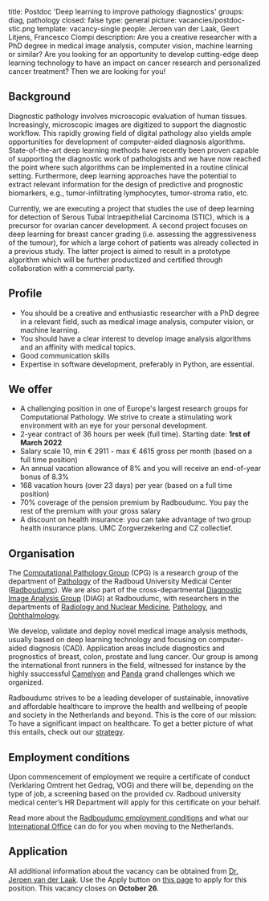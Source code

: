 title: Postdoc 'Deep learning to improve pathology diagnostics'
groups: diag, pathology
closed: false
type: general
picture: vacancies/postdoc-stic.png
template: vacancy-single
people: Jeroen van der Laak, Geert Litjens, Francesco Ciompi
description: Are you a creative researcher with a PhD degree in medical image analysis, computer vision, machine learning or similar? Are you looking for an opportunity to develop cutting-edge deep learning technology to have an impact on cancer research and personalized cancer treatment? Then we are looking for you!

## Background

Diagnostic pathology involves microscopic evaluation of human tissues. Increasingly, microscopic images are digitized to support the diagnostic workflow. This rapidly growing field of digital pathology also yields ample opportunities for development of computer-aided diagnosis algorithms. State-of-the-art deep learning methods have recently been proven capable of supporting the diagnostic work of pathologists and we have now reached the point where such algorithms can be implemented in a routine clinical setting. Furthermore, deep learning approaches have the potential to extract relevant information for the design of predictive and prognostic biomarkers, e.g., tumor-infiltrating lymphocytes, tumor-stroma ratio, etc.

Currently, we are executing a project that studies the use of deep learning for detection of Serous Tubal Intraepithelial Carcinoma (STIC), which is a precursor for ovarian cancer development. A second project focuses on deep learning for breast cancer grading (i.e. assessing the aggressiveness of the tumour), for which a large cohort of patients was already collected in a previous study. The latter project is aimed to result in a prototype algorithm which will be further productized and certified through collaboration with a commercial party.

## Profile

* You should be a creative and enthusiastic researcher with a PhD degree in a relevant field, such as medical image analysis, computer vision, or machine learning.
* You should have a clear interest to develop image analysis algorithms and an affinity with medical topics.
* Good communication skills
* Expertise in software development, preferably in Python, are essential.

## We offer

* A challenging position in one of Europe's largest research groups for Computational Pathology. We strive to create a stimulating work environment with an eye for your personal development.
* 2-year contract of 36 hours per week (full time). Starting date: **1rst of March 2022**
* Salary scale 10, min € 2911 - max € 4615 gross per month (based on a full time position)
* An annual vacation allowance of 8% and you will receive an end-of-year bonus of 8.3%
* 168 vacation hours (over 23 days) per year (based on a full time position)
* 70% coverage of the pension premium by Radboudumc. You pay the rest of the premium with your gross salary
* A discount on health insurance: you can take advantage of two group health insurance plans. UMC Zorgverzekering and CZ collectief.


## Organisation

The [Computational Pathology Group](https://www.computationalpathologygroup.eu/) (CPG) is a research group of the department of [Pathology](https://www.radboudumc.nl/afdelingen/pathologie) of the Radboud University Medical Center ([Radboudumc](https://www.radboudumc.nl/en/patient-care)). We are also part of the cross-departmental [Diagnostic Image Analysis Group](https://www.diagnijmegen.nl/) (DIAG) at Radboudumc, with researchers in the departments of [Radiology and Nuclear Medicine](https://www.radboudumc.nl/afdelingen/radiologie-en-nucleaire-geneeskunde), [Pathology](https://www.radboudumc.nl/afdelingen/pathologie), and [Ophthalmology](https://www.radboudumc.nl/afdelingen/oogheelkunde).

We develop, validate and deploy novel medical image analysis methods, usually based on deep learning technology and focusing on computer-aided diagnosis (CAD). Application areas include diagnostics and prognostics of breast, colon, prostate and lung cancer. Our group is among the international front runners in the field, witnessed for instance by the highly ssuccessful [Camelyon](https://camelyon16.grand-challenge.org/) and [Panda](https://panda.grand-challenge.org/) grand challenges which we organized.

Radboudumc strives to be a leading developer of sustainable, innovative and affordable healthcare to improve the health and wellbeing of people and society in the Netherlands and beyond. This is the core of our mission: To have a significant impact on healthcare. To get a better picture of what this entails, check out our [strategy](https://www.radboudumc.nl/en/about-radboudumc/our-strategy).

## Employment conditions

Upon commencement of employment we require a certificate of conduct (Verklaring Omtrent het Gedrag, VOG) and there will be, depending on the type of job, a screening based on the provided cv. Radboud university medical center’s HR Department will apply for this certificate on your behalf.

Read more about the [Radboudumc employment conditions](https://www.radboudumc.nl/en/working-at/terms-and-conditions) and what our [International Office](https://www.radboudumc.nl/en/working-at/international-office) can do for you when moving to the Netherlands.


## Application

All additional information about the vacancy can be obtained from [Dr. Jeroen van der Laak](mailto:jeroen.vanderlaak@radboudumc.nl). Use the Apply button on [this page](https://www.radboudumc.nl/en/vacancies/105841-postdoc-deep-learning-to-improve-pathology-diagnostics) to apply for this position. This vacancy closes on **October 26**.
